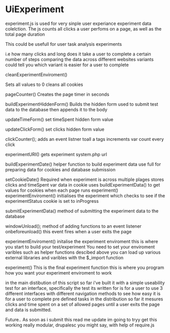 UiExperiment
============

experiment.js is used for very sinple user experiance experiment data colelction.
The js counts all clicks a user perfoms on a page, as well as the total page duration

This could be usefull for user task analysis experiments

i.e how many clicks and long does it take a user to complete a certain number of steps
    comparing the data across different websites variants could tell you which variant is easier for a user to complete


cleanExperimentEnviroment()

Sets all values to 0 cleans all cookies

pageCounter()
Creates the page timer in seconds

buildExperimentHiddenForm()
Builds the hidden form used to submit test data to the database
then appends it to the body

updateTimeForm()
set timeSpent hidden form value

updateClickForm()
set clicks hidden form value

clickCounter();
adds an event listner toall a tags
increments var count every click

experimentURI()
gets experiment system.php url

buildExperimentDate()
helper function to build experiment data 
use full for preparing data for cookies and database submission

setCookieDate()
Required when experiment is across multiple plages
stores clicks and timeSpent var data in cookie
uses buildExperimentData() to get values for cookies
when each page runs experiment() experimentEnviroment() initialises the experiment
which checks to see if the experimentStatus cookie is set to inProgress

submitExperimentData()
method of submitting the experiment data to the database

windowUnload();
method of adding functions to an event listener onbeforeunload()
this event fires when a user exits the page

experimentEnviroment() 
initalise the experiment enviroment 
this is where you start to build your test/experiment
You need to set your enviroment varibles such as helper functions descibed above
you can load up various external libraries and varibles with the $_import function

experiment()
This is the final experiment function
this is where you program how you want your experiment enviroment to work


in the main distibution of this script so far i've built it with a simple useability test for an interface,
specifically the test its written for is for a user to use 3 different interfaces with different navigation methods to see how easy it is for a user to complete pre defined tasks
in the distribution so far it mesures clicks and time spent on a set of allowed pages until a user exits the page and data is submitted.


Future..
As soon as i submit this read me update im going to tryy get this working really modular, drupalesc you might say, with help of require.js